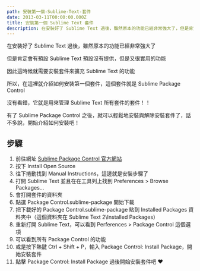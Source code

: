 ```yaml
---
path: 安裝第一個-Sublime-Text-套件
date: 2013-03-11T00:00:00.000Z
title: 安裝第一個 Sublime Text 套件
description: 在安裝好了 Sublime Text 過後，雖然原本的功能已經非常強大了，但是肯定會有預設 Sublime Text 預設沒有提供，但是又很實用的功能，因此這時候就需要安裝套件來擴充 Sublime Text 的功能，所以，在這裡就介紹如何安裝第一個套件，這個套件就是 Sublime Package Control
---
```


在安裝好了 Sublime Text 過後，雖然原本的功能已經非常強大了

但是肯定會有預設 Sublime Text 預設沒有提供，但是又很實用的功能

因此這時候就需要安裝套件來擴充 Sublime Text 的功能

所以，在這裡就介紹如何安裝第一個套件，這個套件就是 Sublime Package Control

沒有看錯，它就是用來管理 Sublime Text 所有套件的套件！！

有了 Sublime Package Control 之後，就可以輕鬆地安裝與解除安裝套件了，話不多說，開始介紹如何安裝吧！

## 步驟

1. 前往網址 [Sublime Package Control 官方網站](https://packagecontrol.io/installation)
2. 按下 Install Open Source
3. 往下捲動找到 Manual Instructions，這邊就是安裝步驟了
4. 打開 Sublime Text 並且在在工具列上找到 Preferences > Browse Packages…
5. 會打開套件的資料夾
6. 點選 Package Control.sublime-package 開始下載
7. 把下載好的 Package Control.sublime-package 貼到 Installed Packages 資料夾中（這個資料夾在 Sublime Text 2\Installed Packages）
8. 重新打開 Sublime Text，可以看到 Perferences > Package Control 這個選項
9. 可以看到所有 Package Control 的功能
10. 或是按下熱鍵 Ctrl + Shift + P，輸入 Package Control: Install Package，開始安裝套件
11. 點擊 Package Control: Install Package 過後開始安裝套件吧 ❤️
